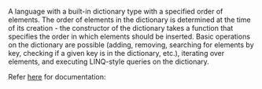 A language with a built-in dictionary type with a specified order of elements. The order of elements in the dictionary is determined at the time of its creation - the constructor of the dictionary takes a function that specifies the order in which elements should be inserted. Basic operations on the dictionary are possible (adding, removing, searching for elements by key, checking if a given key is in the dictionary, etc.), iterating over elements, and executing LINQ-style queries on the dictionary.

Refer [here](https://jjkedra.github.io/CustomCLikeLanguage/files.html) for documentation:
